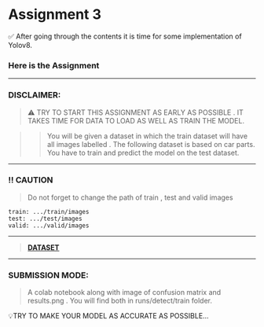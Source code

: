 # Assignment 3
:white_check_mark: After going through the contents it is time for some implementation of Yolov8.

### Here is the Assignment
***
### DISCLAIMER: 
>⚠️ TRY TO START THIS ASSIGNMENT AS EARLY AS  POSSIBLE . IT TAKES TIME FOR DATA TO LOAD AS WELL AS TRAIN THE MODEL.

>>You will be given a dataset in which the train dataset will have all images labelled .
>>The following dataset is based on car parts.
>>You have to train and predict the model on the test dataset.

***

### :bangbang: CAUTION
> Do not forget to change the path of train , test and valid images

```
train: .../train/images
test: .../test/images
valid: .../valid/images
```
***

> [**DATASET**](https://drive.google.com/drive/folders/1rPFkpiEhn5CKgT7EPZRF9sOCepsvL-hM?usp=drive_link)

***

### SUBMISSION MODE: 
>A colab notebook  along with image of confusion matrix and results.png . You will find both in runs/detect/train folder.

💡TRY TO MAKE YOUR MODEL AS ACCURATE AS POSSIBLE…
